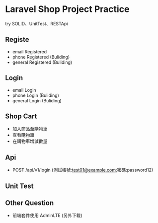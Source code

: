 # Laravel Shop Project Practice

try SOLID、UnitTest、RESTApi

## Registe

-   email Registered
-   phone Registered (Buliding)
-   general Registered (Buliding)

## Login

-   email Login
-   phone Login (Buliding)
-   general Login (Buliding)

## Shop Cart

-   加入商品至購物車
-   查看購物車
-   在購物車增減數量

## Api

-   POST /api/v1/login (測試帳號:test01@example.com;密碼:password12)

## Unit Test

## Other Question

-   前端套件使用 AdminLTE (另外下載)
